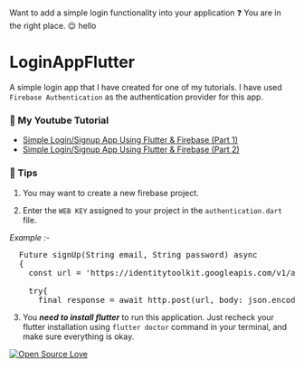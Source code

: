 Want to add a simple login functionality into your application :question: You are in the right place. :relieved:
hello
# LoginAppFlutter
A simple login app that I have created for one of my tutorials. I have used `Firebase Authentication` as the authentication provider for this app.

###  :rocket:  My Youtube Tutorial
- [Simple Login/Signup App Using Flutter & Firebase (Part 1)](https://youtu.be/JfskObsnPk4 "Simple Login/Signup App Using Flutter & Firebase (Part 1)")
- [Simple Login/Signup App Using Flutter & Firebase (Part 2)](https://youtu.be/xnENO8wqDU0 "Simple Login/Signup App Using Flutter & Firebase (Part 2)")

###  :round_pushpin: Tips
1. You may want to create a new firebase project.

2. Enter the `WEB KEY` assigned to your project in the `authentication.dart` file.

*Example :-*
<pre>
  Future<void> signUp(String email, String password) async
  {
    const url = 'https://identitytoolkit.googleapis.com/v1/accounts:signUp?key=[YourKEY]';

    try{
      final response = await http.post(url, body: json.encode(
</pre>

3. You ***need to install flutter*** to run this application. Just recheck your flutter installation using `flutter doctor` command in your terminal, and make sure everything is okay.

[![Open Source Love](https://badges.frapsoft.com/os/v1/open-source.svg?v=103)](https://github.com/ellerbrock/open-source-badges/)
